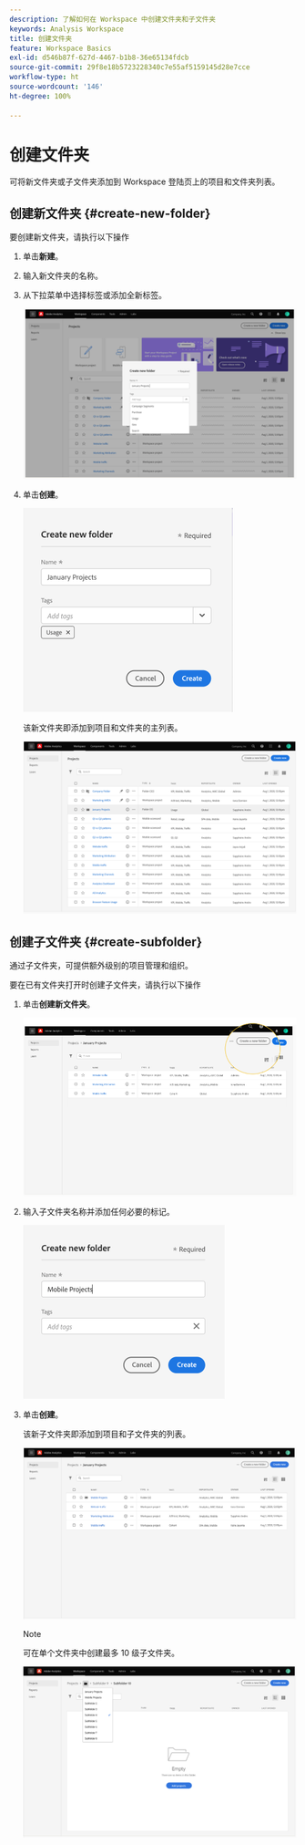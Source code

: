 ```yaml
---
description: 了解如何在 Workspace 中创建文件夹和子文件夹
keywords: Analysis Workspace
title: 创建文件夹
feature: Workspace Basics
exl-id: d546b87f-627d-4467-b1b8-36e65134fdcb
source-git-commit: 29f8e18b5723228340c7e55af5159145d28e7cce
workflow-type: ht
source-wordcount: '146'
ht-degree: 100%

---
```


# 创建文件夹

可将新文件夹或子文件夹添加到 Workspace 登陆页上的项目和文件夹列表。

## 创建新文件夹 {#create-new-folder}

要创建新文件夹，请执行以下操作

1. 单击&#x200B;**新建**。

1. 输入新文件夹的名称。

1. 从下拉菜单中选择标签或添加全新标签。

   ![](/help/analyze/analysis-workspace/build-workspace-project/assets/select-tags.png)

1. 单击&#x200B;**创建**。

   ![](/help/analyze/analysis-workspace/build-workspace-project/assets/create.png)

   该新文件夹即添加到项目和文件夹的主列表。

   ![](/help/analyze/analysis-workspace/build-workspace-project/assets/create-new-listed.png)

## 创建子文件夹 {#create-subfolder}

通过子文件夹，可提供额外级别的项目管理和组织。

要在已有文件夹打开时创建子文件夹，请执行以下操作

1. 单击&#x200B;**创建新文件夹**。

   ![](/help/analyze/analysis-workspace/build-workspace-project/assets/create-subfolder2.png)

1. 输入子文件夹名称并添加任何必要的标记。

   ![](/help/analyze/analysis-workspace/build-workspace-project/assets/create-subfolder-name.png)

1. 单击&#x200B;**创建**。

   该新子文件夹即添加到项目和子文件夹的列表。

   ![](/help/analyze/analysis-workspace/build-workspace-project/assets/create-subfolder-added.png)

   >[!NOTE]
   >
   >可在单个文件夹中创建最多 10 级子文件夹。

   ![](/help/analyze/analysis-workspace/build-workspace-project/assets/create-subfolder-limit.png)
